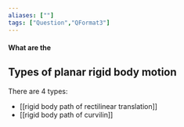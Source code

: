 ```yaml
---
aliases: [""]
tags: ["Question","QFormat3"]
---
```


#### What are the
## Types of planar rigid body motion
There are 4 types:
- [[rigid body path of rectilinear translation]]
- [[rigid body path of curvilin]]